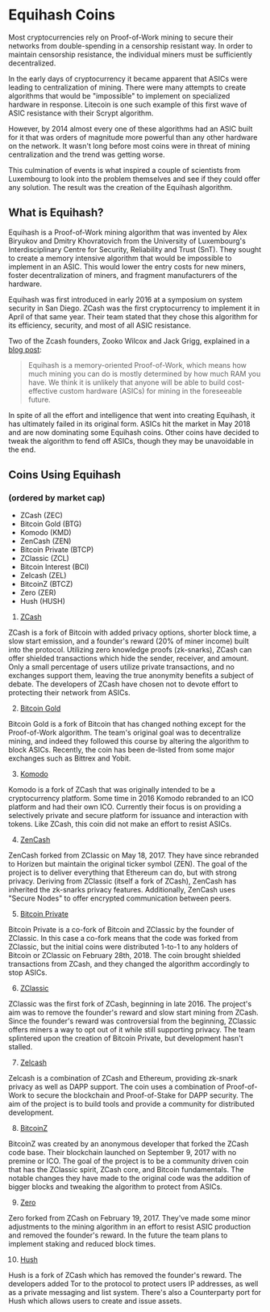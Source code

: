 # Equihash Coins

Most cryptocurrencies rely on Proof-of-Work mining to secure their networks from double-spending in a censorship resistant way. In order to maintain censorship resistance, the individual miners must be sufficiently decentralized.

In the early days of cryptocurrency it became apparent that ASICs were leading to centralization of mining. There were many attempts to create algorithms that would be "impossible" to implement on specialized hardware in response. Litecoin is one such example of this first wave of ASIC resistance with their Scrypt algorithm.

However, by 2014 almost every one of these algorithms had an ASIC built for it that was orders of magnitude more powerful than any other hardware on the network. It  wasn't long before most coins were in threat of mining centralization and the trend was getting worse.

This culmination of events is what inspired a couple of scientists from Luxembourg to look into the problem themselves and see if they could offer any solution. The result was the creation of the Equihash algorithm.

## What is Equihash?

Equihash is a Proof-of-Work mining algorithm that was invented by Alex Biryukov and Dmitry Khovratovich from the University of Luxembourg's Interdisciplinary Centre for Security, Reliability and Trust (SnT). They sought to create a memory intensive algorithm that would be impossible to implement in an ASIC. This would lower the entry costs for new miners, foster decentralization of miners, and fragment manufacturers of the hardware.

Equihash was first introduced in early 2016 at a symposium on system security in San Diego. ZCash was the first cryptocurrency to implement it in April of that same year. Their team stated that they chose this algorithm for its efficiency, security, and most of all ASIC resistance.

Two of the Zcash founders, Zooko Wilcox and Jack Grigg, explained in a [blog post](https://z.cash/blog/why-equihash/):

>Equihash is a memory-oriented Proof-of-Work, which means how much mining you can do is mostly determined by how much RAM you have. We think it is unlikely that anyone will be able to build cost-effective custom hardware (ASICs) for mining in the foreseeable future.

In spite of all the effort and intelligence that went into creating Equihash, it has ultimately failed in its original form. ASICs hit the market in May 2018 and are now dominating some Equihash coins. Other coins have decided to tweak the algorithm to fend off ASICs, though they may be unavoidable in the end.

## Coins Using Equihash
### (ordered by market cap)

+ ZCash (ZEC)
+ Bitcoin Gold (BTG)
+ Komodo (KMD)
+ ZenCash (ZEN)
+ Bitcoin Private (BTCP)
+ ZClassic (ZCL)
+ Bitcoin Interest (BCI)
+ Zelcash (ZEL)
+ BitcoinZ (BTCZ)
+ Zero (ZER)
+ Hush (HUSH)

1. [ZCash](https://z.cash)

ZCash is a fork of Bitcoin with added privacy options, shorter block time, a slow start emission, and a founder's reward (20% of miner income) built into the protocol. Utilizing zero knowledge proofs (zk-snarks), ZCash can offer shielded transactions which hide the sender, receiver, and amount. Only a small percentage of users utilize private transactions, and no exchanges support them, leaving the true anonymity benefits a subject of debate. The developers of ZCash have chosen not to devote effort to protecting their network from ASICs.

2. [Bitcoin Gold](https://bitcoingold.org/)

Bitcoin Gold is a fork of Bitcoin that has changed nothing except for the Proof-of-Work algorithm. The team's original goal was to decentralize mining, and indeed they followed this course by altering the algorithm to block ASICs. Recently, the coin has been de-listed from some major exchanges such as Bittrex and Yobit.

3. [Komodo](https://komodoplatform.com/)

Komodo is a fork of ZCash that was originally intended to be a cryptocurrency platform. Some time in 2016 Komodo rebranded to an ICO platform and had their own ICO. Currently their focus is on providing a selectively private and secure platform for issuance and interaction with tokens. Like ZCash, this coin did not make an effort to resist ASICs.

4. [ZenCash](https://zencash.com/)

ZenCash forked from ZClassic on May 18, 2017. They have since rebranded to Horizen but maintain the original ticker symbol (ZEN). The goal of the project is to deliver everything that Ethereum can do, but with strong privacy. Deriving from ZClassic (itself a fork of ZCash), ZenCash has inherited the zk-snarks privacy features. Additionally, ZenCash uses "Secure Nodes" to offer encrypted communication between peers.

5. [Bitcoin Private](https://btcprivate.org/)

Bitcoin Private is a co-fork of Bitcoin and ZClassic by the founder of ZClassic. In this case a co-fork means that the code was forked from ZClassic, but the initial coins were distributed 1-to-1 to any holders of Bitcoin or ZClassic on February 28th, 2018. The coin brought shielded transactions from ZCash, and they changed the algorithm accordingly to stop ASICs.

6. [ZClassic](https://zclassic.org/)

ZClassic was the first fork of ZCash, beginning in late 2016. The project's aim was to remove the founder's reward and slow start mining from ZCash. Since the founder's reward was controversial from the beginning, ZClassic offers miners a way to opt out of it while still supporting privacy. The team splintered upon the creation of Bitcoin Private, but development hasn't stalled.

7. [Zelcash](https://zel.cash)

Zelcash is a combination of ZCash and Ethereum, providing zk-snark privacy as well as DAPP support. The coin uses a combination of Proof-of-Work to secure the blockchain and Proof-of-Stake for DAPP security. The aim of the project is to build tools and provide a community for distributed development.

8. [BitcoinZ](https://btcz.rocks/)

BitcoinZ was created by an anonymous developer that forked the ZCash code base. Their blockchain launched on September 9, 2017 with no premine or ICO. The goal of the project is to be a community driven coin that has the ZClassic spirit, ZCash core, and Bitcoin fundamentals. The notable changes they have made to the original code was the addition of bigger blocks and tweaking the algorithm to protect from ASICs.

9. [Zero](https://zerocurrency.io/)

Zero forked from ZCash on February 19, 2017. They've made some minor adjustments to the mining algorithm in an effort to resist ASIC production and removed the founder's reward. In the future the team plans to implement staking and reduced block times.

10. [Hush](https://myhush.org/)

Hush is a fork of ZCash which has removed the founder's reward. The developers added Tor to the protocol to protect users IP addresses, as well as a private messaging and list system. There's also a Counterparty port for Hush which allows users to create and issue assets.
